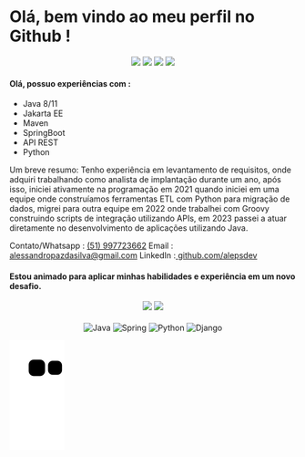 # Olá, bem vindo ao meu perfil no Github !
<div align="center"> 
  <a href="https://www.youtube.com/channel/UC_mabm7-fM0a1elLp7Tx-4w" target="_blank"><img src="https://img.shields.io/badge/YouTube-FF0000?style=for-the-badge&logo=youtube&logoColor=white" target="_blank"></a>
  <a href="https://www.instagram.com/aleps.dev" target="_blank"><img src="https://img.shields.io/badge/-Instagram-%23E4405F?style=for-the-badge&logo=instagram&logoColor=white" target="_blank"></a>
  <a href = "mailto:alessandropazdasilva@gmail.com"><img src="https://img.shields.io/badge/-Gmail-%23333?style=for-the-badge&logo=gmail&logoColor=white" target="_blank"></a>
  <a href="https://www.linkedin.com/in/alepsdev" target="_blank"><img src="https://img.shields.io/badge/-LinkedIn-%230077B5?style=for-the-badge&logo=linkedin&logoColor=white" target="_blank"></a>  
</div>

#### Olá, possuo experiências com :

- Java 8/11
- Jakarta EE
- Maven
- SpringBoot
- API REST
- Python

Um breve resumo: Tenho experiência em levantamento de requisitos, onde adquiri trabalhando como analista de implantação durante um ano, após isso, iniciei ativamente na programação em 2021 quando iniciei em uma equipe onde construíamos ferramentas ETL com Python para migração de dados, migrei para outra equipe em 2022 onde trabalhei com Groovy construindo scripts de integração utilizando APIs, em 2023 passei a atuar diretamente no desenvolvimento de aplicações utilizando Java.

Contato/Whatsapp : [(51) 997723662](https://wa.me/+5551997723662)
Email : alessandropazdasilva@gmail.com
LinkedIn :[ github.com/alepsdev](https://www.linkedin.com/in/alepsdev/)

####  Estou animado para aplicar minhas habilidades e experiência em um novo desafio.




<div align="center">
  <img height="160" src="https://github-readme-stats.vercel.app/api?username=alepsdev&theme=github_dark&include_all_commits=true&count_private=true&show_icons=true"/>
  <img height="160" src="https://github-readme-stats.vercel.app/api/top-langs/?username=alepsdev&layout=compact&langs_count=7&theme=github_dark"/>
</div>

                                                       
<div align="center" style="display: inline_block"><br>
  <img align="center" alt="Java" height="30" width="40" src="https://cdn.jsdelivr.net/gh/devicons/devicon/icons/java/java-original.svg" />
  <img align="center" alt="Spring" height="30" width="40" src="https://cdn.jsdelivr.net/gh/devicons/devicon/icons/spring/spring-original.svg" />
  <img align="center" alt="Python" height="30" width="40" src="https://cdn.jsdelivr.net/gh/devicons/devicon/icons/python/python-original.svg" />
  <img align="center" alt="Django" height="30" width="40" src="https://cdn.jsdelivr.net/gh/devicons/devicon/icons/django/django-plain-wordmark.svg" />
</div>


![Snake animation](https://github.com/alepsdev/alepsdev/blob/output/github-contribution-grid-snake.svg)
